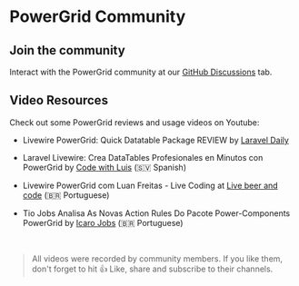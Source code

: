 # PowerGrid Community

## Join the community

Interact with the PowerGrid community at our [GitHub Discussions](https://github.com/Power-Components/livewire-powergrid/discussions) tab.

## Video Resources

Check out some PowerGrid reviews and usage videos on Youtube:

- Livewire PowerGrid: Quick Datatable Package REVIEW by [Laravel Daily](https://www.youtube.com/watch?v=Qj0GLZJzDLY&t=4s)

- Laravel Livewire: Crea DataTables Profesionales en Minutos con PowerGrid by [
Code with Luis](https://www.youtube.com/watch?v=sV6Rs2y8fWk) (🇸🇻 Spanish)

- Livewire PowerGrid com Luan Freitas - Live Coding at [Live beer and code](https://www.youtube.com/watch?v=Mml5aagMOm4&t=20s) (🇧🇷 Portuguese)

- Tio Jobs Analisa As Novas Action Rules Do Pacote Power-Components PowerGrid by [Icaro Jobs](https://www.youtube.com/watch?v=8WLLHan1b-U) (🇧🇷 Portuguese)

<br/>

> All videos were recorded by community members. If you like them, don't forget to hit 👍 Like, share and subscribe to their channels.